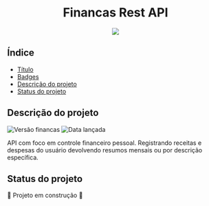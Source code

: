 <h1 align="center"> Financas Rest API </h1>

<p align="center">
<img src="http://img.shields.io/static/v1?label=STATUS&message=EM%20DESENVOLVIMENTO&color=GREEN&style=for-the-badge"/>
</p>

## Índice

* [Título](#titulo)
* [Badges](#badges)
* [Descrição do projeto](#descricao-do-projeto)
* [Status do projeto](#status-do-projeto)

## Descrição do projeto
![Versão financas](http://img.shields.io/static/v1?label=Financas&message=v0.0.1&color=YELLOW&style=plastic)
![Data lançada](http://img.shields.io/static/v1?label=Release&message=Agosto&color=GREEN&style=plastic)

<p>
API com foco em controle financeiro pessoal. Registrando receitas e despesas do usuário devolvendo resumos mensais ou por descrição específica.
</p>

## Status do projeto
🚧 Projeto em construção 🚧
